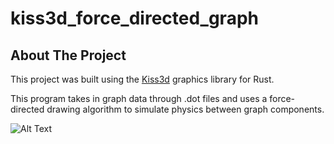 # kiss3d_force_directed_graph

## About The Project

This project was built using the [Kiss3d](https://github.com/sebcrozet/kiss3d) graphics library for Rust.

This program takes in graph data through .dot files and uses a force-directed drawing algorithm to simulate physics between graph components.

![Alt Text](https://media1.giphy.com/media/OGpG9ceEJ1PVFAvTv2/giphy.gif?cid=790b7611551df85a6fbad1eb6b8372a5b2f98775e214cde3&rid=giphy.gif&ct=g)
